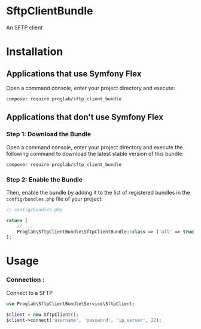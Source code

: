 # SftpClientBundle
An SFTP client

Installation
============

Applications that use Symfony Flex
----------------------------------

Open a command console, enter your project directory and execute:

```console
composer require proglab/sftp_client_bundle
```

Applications that don't use Symfony Flex
----------------------------------------

### Step 1: Download the Bundle

Open a command console, enter your project directory and execute the
following command to download the latest stable version of this bundle:

```console
composer require proglab/sftp_client_bundle
```

### Step 2: Enable the Bundle

Then, enable the bundle by adding it to the list of registered bundles
in the `config/bundles.php` file of your project:

```php
// config/bundles.php

return [
    // ...
    Proglab\SftpClientBundle\SftpClientBundle::class => ['all' => true],
];
```

Usage
=====

### Connection :

Connect to a SFTP

```php
use Proglab\SftpClientBundle\Service\SftpClient;

$client = new SftpClient();
$client->connect('username', 'password', 'ip_server', 22);

```